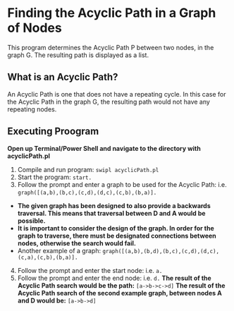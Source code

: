 # Finding the Acyclic Path in a Graph of Nodes
This program determines the Acyclic Path P between two nodes, in the graph G. The resulting path is displayed as a list.

##  What is an Acyclic Path?
An Acyclic Path is one that does not have a repeating cycle. In this case for the Acyclic Path in the graph G, the resulting path would not have any repeating nodes.

## Executing Proogram
**Open up Terminal/Power Shell and navigate to the directory with acyclicPath.pl**

1. Compile and run program: ``` swipl acyclicPath.pl ```
2. Start the program: ``` start. ```
3. Follow the prompt and enter a graph to be used for the Acyclic Path: i.e. ``` graph([(a,b),(b,c),(c,d),(d,c),(c,b),(b,a)]. ```
  * **The given graph has been designed to also provide a backwards traversal. This means that traversal between D and A would be possible.**
  * **It is important to consider the design of the graph. In order for the graph to traverse, there must be designated connections between nodes, otherwise the search would fail.**
  * Another example of a graph: ```graph([(a,b),(b,d),(b,c),(c,d),(d,c),(c,a),(c,b),(b,a)]. ```

4. Follow the prompt and enter the start node: i.e. ``` a. ```
5. Follow the prompt and enter the end node: i.e. ``` d. ```
**The result of the Acyclic Path search would be the path:** ``` [a->b->c->d] ```
**The result of the Acyclic Path search of the second example graph, between nodes A and D would be:** ``` [a->b->d] ```
